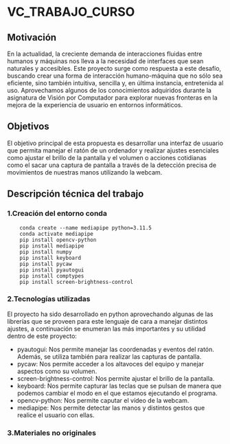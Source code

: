 # VC_TRABAJO_CURSO

## Motivación

En la actualidad, la creciente demanda de interacciones fluidas entre humanos y máquinas nos lleva a la necesidad de interfaces que sean naturales y accesibles. Este proyecto surge como respuesta a este desafío, buscando crear una forma de interacción humano-máquina que no sólo sea eficiente, sino también intuitiva, sencilla y, en última instancia, entretenida al uso. Aprovechamos algunos de los conocimientos adquiridos durante la asignatura de Visión por Computador para explorar nuevas fronteras en la mejora de la experiencia de usuario en entornos informáticos. 

## Objetivos

El objetivo principal de esta propuesta es desarrollar una interfaz de usuario que permita manejar el ratón de un ordenador y realizar ajustes esenciales como ajustar el brillo de la pantalla y el volumen o acciones cotidianas como el sacar una captura de pantalla a través de la detección precisa de movimientos de nuestras manos utilizando la webcam.  

## Descripción técnica del trabajo

### 1.Creación del entorno conda

```
    conda create --name mediapipe python=3.11.5
    conda activate mediapipe
    pip install opencv-python
    pip install mediapipe
    pip install numpy
    pip install keyboard
    pip install pycaw
    pip install pyautogui
    pip install comptypes
    pip install screen-brightness-control
```

### 2.Tecnologías utilizadas

El proyecto ha sido desarrollado en python aprovechando algunas de las librerías que se proveen para este lenguaje de cara a manejar distintos ajustes, a continuación se enumeran las más importantes y su utilidad dentro de este proyecto:

- pyautogui: Nos permite manejar las coordenadas y eventos del ratón. Además, se utiliza también para realizar las capturas de pantalla.
- pycaw: Nos permite acceder a los altavoces del equipo y manejar aspectos como su volumen.
- screen-brightness-control: Nos permite ajustar el brillo de la pantalla.
- keyboard: Nos permite capturar las teclas que se pulsan de manera que podemos cambiar el modo en el que estamos ejecutando el programa.
- opencv-python: Nos permite caputar el vídeo de la webcam.
- mediapipe: Nos permite detectar las manos y distintos gestos que realice el usuario con ellas.

### 3.Materiales no originales
